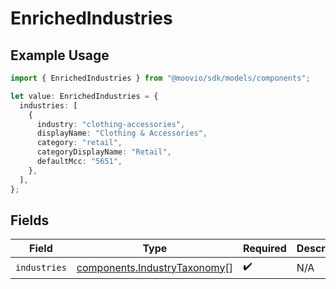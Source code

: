 # EnrichedIndustries

## Example Usage

```typescript
import { EnrichedIndustries } from "@moovio/sdk/models/components";

let value: EnrichedIndustries = {
  industries: [
    {
      industry: "clothing-accessories",
      displayName: "Clothing & Accessories",
      category: "retail",
      categoryDisplayName: "Retail",
      defaultMcc: "5651",
    },
  ],
};
```

## Fields

| Field                                                                        | Type                                                                         | Required                                                                     | Description                                                                  |
| ---------------------------------------------------------------------------- | ---------------------------------------------------------------------------- | ---------------------------------------------------------------------------- | ---------------------------------------------------------------------------- |
| `industries`                                                                 | [components.IndustryTaxonomy](../../models/components/industrytaxonomy.md)[] | :heavy_check_mark:                                                           | N/A                                                                          |